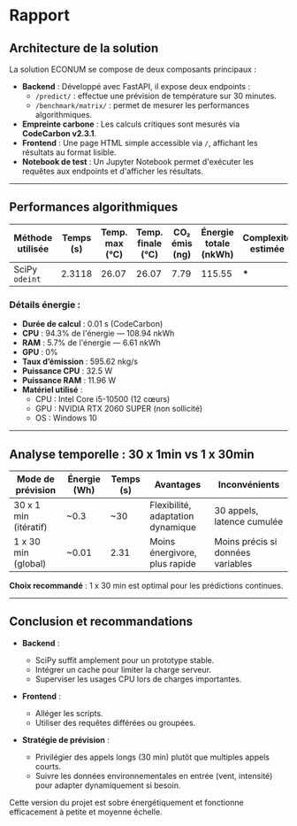# Rapport

## Architecture de la solution

La solution ECONUM se compose de deux composants principaux :

- **Backend** : Développé avec FastAPI, il expose deux endpoints :
  - `/predict/` : effectue une prévision de température sur 30 minutes.
  - `/benchmark/matrix/` : permet de mesurer les performances algorithmiques.
- **Empreinte carbone** : Les calculs critiques sont mesurés via **CodeCarbon v2.3.1**.
- **Frontend** : Une page HTML simple accessible via `/`, affichant les résultats au format lisible.
- **Notebook de test** : Un Jupyter Notebook permet d'exécuter les requêtes aux endpoints et d'afficher les résultats.

---

## Performances algorithmiques

| Méthode utilisée | Temps (s) | Temp. max (°C) | Temp. finale (°C) | CO₂ émis (ng) | Énergie totale (nkWh) | Complexité estimée |
| ---------------- | --------- | -------------- | ----------------- | ------------- | --------------------- | ------------------ |
| SciPy `odeint`   | 2.3118    | 26.07          | 26.07             | 7.79          | 115.55                | **\***             |

### Détails énergie :

- **Durée de calcul** : 0.01 s (CodeCarbon)
- **CPU** : 94.3% de l'énergie — 108.94 nkWh
- **RAM** : 5.7% de l'énergie — 6.61 nkWh
- **GPU** : 0%
- **Taux d’émission** : 595.62 nkg/s
- **Puissance CPU** : 32.5 W
- **Puissance RAM** : 11.96 W
- **Matériel utilisé** :
  - CPU : Intel Core i5-10500 (12 cœurs)
  - GPU : NVIDIA RTX 2060 SUPER (non sollicité)
  - OS : Windows 10

---

## Analyse temporelle : 30 x 1min vs 1 x 30min

| Mode de prévision     | Énergie (Wh) | Temps (s) | Avantages                         | Inconvénients                     |
| --------------------- | ------------ | --------- | --------------------------------- | --------------------------------- |
| 30 x 1 min (itératif) | ~0.3         | ~30       | Flexibilité, adaptation dynamique | 30 appels, latence cumulée        |
| 1 x 30 min (global)   | ~0.01        | 2.31      | Moins énergivore, plus rapide     | Moins précis si données variables |

**Choix recommandé** : 1 x 30 min est optimal pour les prédictions continues.

---

## Conclusion et recommandations

- **Backend** :
  - SciPy suffit amplement pour un prototype stable.
  - Intégrer un cache pour limiter la charge serveur.
  - Superviser les usages CPU lors de charges importantes.
  
- **Frontend** :
  - Alléger les scripts.
  - Utiliser des requêtes différées ou groupées.

- **Stratégie de prévision** :
  - Privilégier des appels longs (30 min) plutôt que multiples appels courts.
  - Suivre les données environnementales en entrée (vent, intensité) pour adapter dynamiquement si besoin.

Cette version du projet est sobre énergétiquement et fonctionne efficacement à petite et moyenne échelle.
